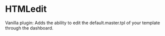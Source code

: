 HTMLedit
========

Vanilla plugin: Adds the ability to edit the default.master.tpl of your template through the dashboard.
